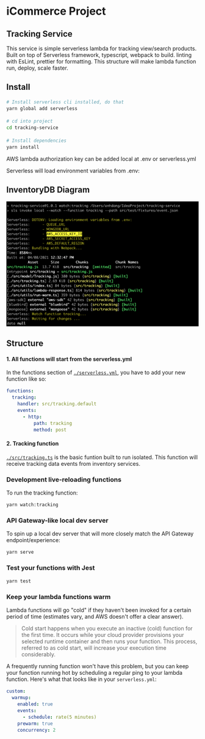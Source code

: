 # iCommerce Project
## Tracking Service
This service is simple serverless lambda for tracking view/search products.
Built on top of Serverless framework, typescript, webpack to build. linting with EsLint, prettier for formatting. This structure will make lambda function run, deploy, scale faster.

## Install
```bash
# Install serverless cli installed, do that
yarn global add serverless

# cd into project
cd tracking-service 

# Install dependencies
yarn install
```
AWS lambda authorization key can be added local at .env or serverless.yml

Serverless will load environment variables from .env:

## InventoryDB Diagram
![development](./readme/trackingservice1.png)


## Structure
#### 1. All functions will start from the serverless.yml

In the functions section of [`./serverless.yml`](./serverless.yml), you have to add your new function like so:
```yaml
functions:
  tracking:
    handler: src/tracking.default
    events:
      - http:
          path: tracking
          method: post
```

#### 2. Tracking function 
 
[`./src/tracking.ts`](./src/tracking.ts) is the basic funtion built to run isolated. This function will receive tracking data events from inventory services.

### Development live-reloading functions

To run the tracking function:

```bash
yarn watch:tracking
```

### API Gateway-like local dev server

To spin up a local dev server that will more closely match the API Gateway endpoint/experience:

```bash
yarn serve
```

### Test your functions with Jest
```bash
yarn test
```

### Keep your lambda functions warm
Lambda functions will go "cold" if they haven't been invoked for a certain period of time (estimates vary, and AWS doesn't offer a clear answer).
> Cold start happens when you execute an inactive (cold) function for the first time. It occurs while your cloud provider provisions your selected runtime container and then runs your function. This process, referred to as cold start, will increase your execution time considerably.

A frequently running function won't have this problem, but you can keep your function running hot by scheduling a regular ping to your lambda function. Here's what that looks like in your `serverless.yml`:

```yaml
custom:
  warmup:
    enabled: true
    events:
      - schedule: rate(5 minutes)
    prewarm: true
    concurrency: 2
```